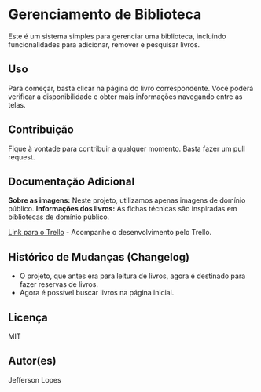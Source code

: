 # Gerenciamento de Biblioteca
Este é um sistema simples para gerenciar uma biblioteca, incluindo funcionalidades para adicionar, remover e pesquisar livros.

## Uso
Para começar, basta clicar na página do livro correspondente. Você poderá verificar a disponibilidade e obter mais informações navegando entre as telas.

## Contribuição
Fique à vontade para contribuir a qualquer momento. Basta fazer um pull request.

## Documentação Adicional
**Sobre as imagens:** Neste projeto, utilizamos apenas imagens de domínio público.
**Informações dos livros:** As fichas técnicas são inspiradas em bibliotecas de domínio público.

[Link para o Trello](https://trello.com/c/uBAh418u/1-criar-o-esqueleto-inicial-do-projeto) - Acompanhe o desenvolvimento pelo Trello.

## Histórico de Mudanças (Changelog)
- O projeto, que antes era para leitura de livros, agora é destinado para fazer reservas de livros.
- Agora é possível buscar livros na página inicial.

## Licença
MIT

## Autor(es)
Jefferson Lopes 